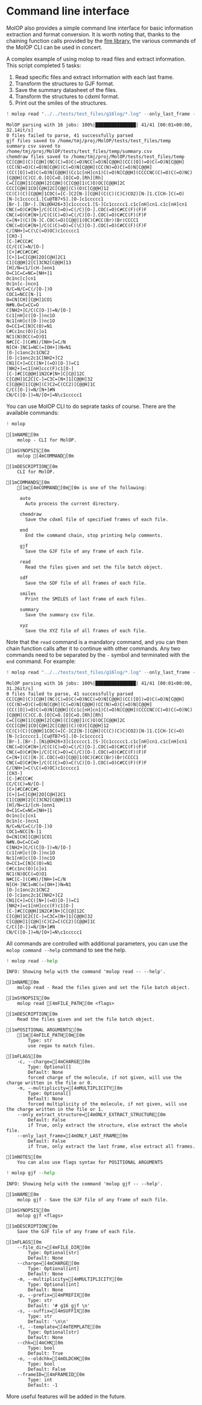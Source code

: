 # Command line interface

MolOP also provides a simple command line interface for basic information extraction and format conversion. It is worth noting that, thanks to the chaining function calls provided by the [fire library](https://github.com/google/python-fire), the various commands of the MolOP CLI can be used in concert.

A complex example of using molop to read files and extract information. This script completed 5 tasks:

1. Read specific files and extract information with each last frame.
2. Transform the structures to GJF format.
3. Save the summary datasheet of the files.
4. Transform the structures to cdxml format.
5. Print out the smiles of the structures.


```python
! molop read "../../tests/test_files/g16log/*.log" --only_last_frame - gjf "../../tests/test_files/temp" --chk --template="../../tests/test_files/g16gjf/test.gjf" - summary "../../tests/test_files/temp" - chemdraw "../../tests/test_files/temp" - smiles - end
```

    MolOP parsing with 16 jobs: 100%|███████████████| 41/41 [00:01<00:00, 32.14it/s]
    0 files failed to parse, 41 successfully parsed
    gjf files saved to /home/tmj/proj/MolOP/tests/test_files/temp
    summary csv saved to /home/tmj/proj/MolOP/tests/test_files/temp/summary.csv
    chemdraw files saved to /home/tmj/proj/MolOP/tests/test_files/temp
    CC[C@H](C)[C@H](NC(C)=O)C(=O)NCC(=O)N[C@@H](CC([O])=O)C(=O)N[C@@H](CC(N)=O)C(=O)N[C@H](C(=O)N[C@@H](CC(N)=O)C(=O)N[C@@H](CC([O])=O)C(=O)N[C@@H](Cc1c[nH]cn1)C(=O)N[C@@H](CCCCNC(C)=O)C(=O)NC)[C@@H](C)CC.O.[O]C=O.[O]C=O.[Rh][Rh]
    C=C[C@H]1[C@@H]2[C@H](C[C@@]1(C)O)OC[C@@H]2C
    CCC[C@H]1CO[C@H]2C[C@@](C)(O)C[C@@H]12
    CC(C)(C)[C@@H]1COC(=[C-]C2[N-][C@H](C(C)(C)C)CO2)[N-]1.C[CH-]C(=O)[N-]c1ccccc1.[Cu@TB7+5].[O-]c1ccccc1
    [Br-].[Br-].[Ni@OH26+3]c1ccccc1.[S-]Cc1ccccc1.c1c[nH]cn1.c1c[nH]cn1
    CNC(=O)C#[N+]/C(C(C)=O)=C(/C)[O-].COC(=O)C#CC(F)(F)F
    CNC(=O)C#[N+]/C(C(C)=O)=C(/C)[O-].COC(=O)C#CC(F)(F)F
    C=[N+](C)[N-]C.COC(=O)[C@@]1(OC)C#CC(Br)(Br)CCCC1
    CNC(=O)C#[N+]/C(C(C)=O)=C(\C)[O-].COC(=O)C#CC(F)(F)F
    C/[NH+]=C(\C(=O)OC)c1ccccc1
    [CH3-]
    [C-]#CCC#C
    CC/C(C)=N/[O-]
    [C+]#CC#CC#C
    [C+]1=C[C@H]2O[C@H]2C1
    C1[C@@H]2[C]3CN2[C@@H]13
    [H]/N=c1/[cH-]onn1
    O=C1C=C=NC=[NH+]1
    Oc1nc[c]cn1
    Oc1n[c-]ncn1
    N/C=N/C=C(/[O-])O
    COC1=NCC[N-]1
    O=CN[CH][C@H]1CO1
    N#N.O=C=CC=O
    C[NH2+]C/C(C[O-])=N/[O-]
    Cc1[nH]c([O-])nc1O
    Nc1[nH]c([O-])nc1O
    O=CC1=C[N]C(O)=N1
    C#Cc1nc(O)[c]o1
    NC1(N)OCC(=O)O1
    N#C[C-](C#N)/[NH+]=C/N
    N[CH-]NC1=NC(=[OH+])N=N1
    [O-]c1onc2c1CNC2
    [O-]c1onc2c1C[NH2+]C2
    CN1[C+]=CC([N+](=O)[O-])=C1
    [NH2+]=c1[nH]ccc(F)c1[O-]
    [C-]#C[C@@H]1N2C#[N+]C[C@]12C
    C[C@H]1C2C[C-]=C3C=[N+]1[C@@H]32
    C[C@@H]1[C@H](C)C2=C(CC2)[C@@H]1C
    C/C([O-])=N/[N+]#N
    CN/C([O-])=N/[O+]=N\c1ccccc1


You can use MolOP CLI to do seprate tasks of course. There are the available commands:


```python
! molop
```

    [1mNAME[0m
        molop - CLI for MolOP.
    
    [1mSYNOPSIS[0m
        molop [4mCOMMAND[0m
    
    [1mDESCRIPTION[0m
        CLI for MolOP.
    
    [1mCOMMANDS[0m
        [1m[4mCOMMAND[0m[0m is one of the following:
    
         auto
           Auto process the current directory.
    
         chemdraw
           Save the cdxml file of specified frames of each file.
    
         end
           End the command chain, stop printing help comments.
    
         gjf
           Save the GJF file of any frame of each file.
    
         read
           Read the files given and set the file batch object.
    
         sdf
           Save the SDF file of all frames of each file.
    
         smiles
           Print the SMILES of last frame of each files.
    
         summary
           Save the summary csv file.
    
         xyz
           Save the XYZ file of all frames of each file.


Note that the `read` command is a mandatory command, and you can then chain function calls after it to continue with other commands. Any two commands need to be separated by the `-` symbol and terminated with the `end` command. For example:


```python
! molop read "../../tests/test_files/g16log/*.log" --only_last_frame - smiles - end
```

    MolOP parsing with 16 jobs: 100%|███████████████| 41/41 [00:01<00:00, 31.26it/s]
    0 files failed to parse, 41 successfully parsed
    CC[C@H](C)[C@H](NC(C)=O)C(=O)NCC(=O)N[C@@H](CC([O])=O)C(=O)N[C@@H](CC(N)=O)C(=O)N[C@H](C(=O)N[C@@H](CC(N)=O)C(=O)N[C@@H](CC([O])=O)C(=O)N[C@@H](Cc1c[nH]cn1)C(=O)N[C@@H](CCCCNC(C)=O)C(=O)NC)[C@@H](C)CC.O.[O]C=O.[O]C=O.[Rh][Rh]
    C=C[C@H]1[C@@H]2[C@H](C[C@@]1(C)O)OC[C@@H]2C
    CCC[C@H]1CO[C@H]2C[C@@](C)(O)C[C@@H]12
    CC(C)(C)[C@@H]1COC(=[C-]C2[N-][C@H](C(C)(C)C)CO2)[N-]1.C[CH-]C(=O)[N-]c1ccccc1.[Cu@TB7+5].[O-]c1ccccc1
    [Br-].[Br-].[Ni@OH26+3]c1ccccc1.[S-]Cc1ccccc1.c1c[nH]cn1.c1c[nH]cn1
    CNC(=O)C#[N+]/C(C(C)=O)=C(/C)[O-].COC(=O)C#CC(F)(F)F
    CNC(=O)C#[N+]/C(C(C)=O)=C(/C)[O-].COC(=O)C#CC(F)(F)F
    C=[N+](C)[N-]C.COC(=O)[C@@]1(OC)C#CC(Br)(Br)CCCC1
    CNC(=O)C#[N+]/C(C(C)=O)=C(\C)[O-].COC(=O)C#CC(F)(F)F
    C/[NH+]=C(\C(=O)OC)c1ccccc1
    [CH3-]
    [C-]#CCC#C
    CC/C(C)=N/[O-]
    [C+]#CC#CC#C
    [C+]1=C[C@H]2O[C@H]2C1
    C1[C@@H]2[C]3CN2[C@@H]13
    [H]/N=c1/[cH-]onn1
    O=C1C=C=NC=[NH+]1
    Oc1nc[c]cn1
    Oc1n[c-]ncn1
    N/C=N/C=C(/[O-])O
    COC1=NCC[N-]1
    O=CN[CH][C@H]1CO1
    N#N.O=C=CC=O
    C[NH2+]C/C(C[O-])=N/[O-]
    Cc1[nH]c([O-])nc1O
    Nc1[nH]c([O-])nc1O
    O=CC1=C[N]C(O)=N1
    C#Cc1nc(O)[c]o1
    NC1(N)OCC(=O)O1
    N#C[C-](C#N)/[NH+]=C/N
    N[CH-]NC1=NC(=[OH+])N=N1
    [O-]c1onc2c1CNC2
    [O-]c1onc2c1C[NH2+]C2
    CN1[C+]=CC([N+](=O)[O-])=C1
    [NH2+]=c1[nH]ccc(F)c1[O-]
    [C-]#C[C@@H]1N2C#[N+]C[C@]12C
    C[C@H]1C2C[C-]=C3C=[N+]1[C@@H]32
    C[C@@H]1[C@H](C)C2=C(CC2)[C@@H]1C
    C/C([O-])=N/[N+]#N
    CN/C([O-])=N/[O+]=N\c1ccccc1


All commands are controlled with additional parameters, you can use the `molop command --help` command to see the help.


```python
! molop read --help
```

    INFO: Showing help with the command 'molop read -- --help'.
    
    [1mNAME[0m
        molop read - Read the files given and set the file batch object.
    
    [1mSYNOPSIS[0m
        molop read [4mFILE_PATH[0m <flags>
    
    [1mDESCRIPTION[0m
        Read the files given and set the file batch object.
    
    [1mPOSITIONAL ARGUMENTS[0m
        [1m[4mFILE_PATH[0m[0m
            Type: str
            use regax to match files.
    
    [1mFLAGS[0m
        -c, --charge=[4mCHARGE[0m
            Type: Optional[]
            Default: None
            forced charge of the molecule, if not given, will use the charge written in the file or 0.
        -m, --multiplicity=[4mMULTIPLICITY[0m
            Type: Optional[]
            Default: None
            forced multiplicity of the molecule, if not given, will use the charge written in the file or 1.
        --only_extract_structure=[4mONLY_EXTRACT_STRUCTURE[0m
            Default: False
            if True, only extract the structure, else extract the whole file.
        --only_last_frame=[4mONLY_LAST_FRAME[0m
            Default: False
            if True, only extract the last frame, else extract all frames.
    
    [1mNOTES[0m
        You can also use flags syntax for POSITIONAL ARGUMENTS



```python
! molop gjf --help
```

    INFO: Showing help with the command 'molop gjf -- --help'.
    
    [1mNAME[0m
        molop gjf - Save the GJF file of any frame of each file.
    
    [1mSYNOPSIS[0m
        molop gjf <flags>
    
    [1mDESCRIPTION[0m
        Save the GJF file of any frame of each file.
    
    [1mFLAGS[0m
        --file_dir=[4mFILE_DIR[0m
            Type: Optional[str]
            Default: None
        --charge=[4mCHARGE[0m
            Type: Optional[int]
            Default: None
        -m, --multiplicity=[4mMULTIPLICITY[0m
            Type: Optional[int]
            Default: None
        -p, --prefix=[4mPREFIX[0m
            Type: str
            Default: '# g16 gjf \n'
        -s, --suffix=[4mSUFFIX[0m
            Type: str
            Default: '\n\n'
        -t, --template=[4mTEMPLATE[0m
            Type: Optional[str]
            Default: None
        --chk=[4mCHK[0m
            Type: bool
            Default: True
        -o, --oldchk=[4mOLDCHK[0m
            Type: bool
            Default: False
        --frameID=[4mFRAMEID[0m
            Type: int
            Default: -1


More useful features will be added in the future.
